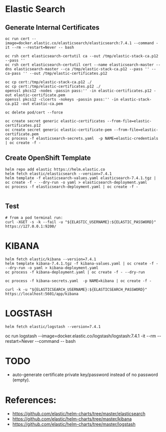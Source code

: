 # Elastic Search
## Generate Internal Certificates
```
oc run cert --image=docker.elastic.co/elasticsearch/elasticsearch:7.4.1 --command -it --rm --restart=Never -- bash

oc rsh cert elasticsearch-certutil ca --out /tmp/elastic-stack-ca.p12 --pass ''
oc rsh cert elasticsearch-certutil cert --name elasticsearch-master --dns elasticsearch-master --ca /tmp/elastic-stack-ca.p12 --pass '' --ca-pass '' --out /tmp/elastic-certificates.p12

oc cp cert:/tmp/elastic-stack-ca.p12 ./
oc cp cert:/tmp/elastic-certificates.p12 ./
openssl pkcs12 -nodes -passin pass:'' -in elastic-certificates.p12 -out elastic-certificate.pem
openssl pkcs12 -clcerts -nokeys -passin pass:'' -in elastic-stack-ca.p12 -out elastic-ca.pem

oc delete pod/cert --force

oc create secret generic elastic-certificates --from-file=elastic-certificates.p12
oc create secret generic elastic-certificate-pem --from-file=elastic-certificate.pem
oc process -f elasticsearch-secrets.yaml  -p NAME=elastic-credentials | oc create -f -

```

## Create OpenShift Template
```
helm repo add elastic https://helm.elastic.co
helm fetch elastic/elasticsearch --version=7.4.1
helm template -f elasticsearch-values.yaml elasticsearch-7.4.1.tgz | oc create -f - --dry-run -o yaml > elasticsearch-deployment.yaml
oc process -f elasticsearch-deployment.yaml | oc create -f -


```

## Test
```
# from a pod terminal run:
curl -XGET -s -k --fail -u "${ELASTIC_USERNAME}:${ELASTIC_PASSWORD}" https://127.0.0.1:9200/

```

# KIBANA
```
helm fetch elastic/kibana --version=7.4.1
helm template kibana-7.4.1.tgz -f kibana-values.yaml | oc create -f - --dry-run -o yaml > kibana-deployment.yaml
oc process -f kibana-deployment.yaml | oc create -f - --dry-run

oc process -f kibana-secrets.yaml  -p NAME=kibana | oc create -f -

curl -k -u "${ELASTICSEARCH_USERNAME}:${ELASTICSEARCH_PASSWORD}" https://localhost:5601/app/kibana
```

# LOGSTASH
```
helm fetch elastic/logstash --version=7.4.1
```

oc run logstash --image=docker.elastic.co/logstash/logstash:7.4.1 -it --rm --restart=Never --command -- bash

# TODO
- auto-generate certificate private key/password instead of no password (empty).

# References:
- https://github.com/elastic/helm-charts/tree/master/elasticsearch
- https://github.com/elastic/helm-charts/tree/master/kibana
- https://github.com/elastic/helm-charts/tree/master/logstash
